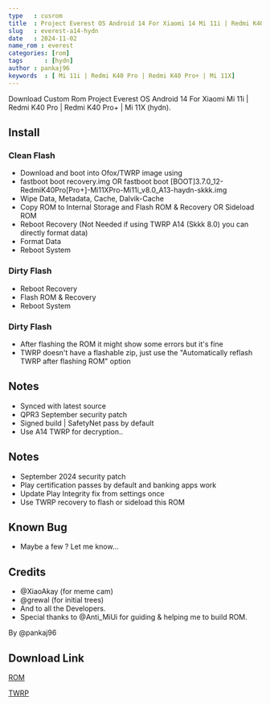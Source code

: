 ```yaml
---
type   : cusrom
title  : Project Everest OS Android 14 For Xiaomi 14 Mi 11i | Redmi K40 Pro | Redmi K40 Pro+ | Mi 11X
slug   : everest-a14-hydn
date   : 2024-11-02
name_rom : everest
categories: [rom]
tags      : [hydn]
author : pankaj96
keywords  : [ Mi 11i | Redmi K40 Pro | Redmi K40 Pro+ | Mi 11X]
---
```


Download Custom Rom Project Everest OS Android 14 For Xiaomi  Mi 11i | Redmi K40 Pro | Redmi K40 Pro+ | Mi 11X (hydn).

## Install
### Clean Flash
- Download and boot into Ofox/TWRP image using
- fastboot boot recovery.img OR fastboot boot [BOOT]3.7.0_12-RedmiK40Pro[Pro+]-Mi11XPro-Mi11i_v8.0_A13-haydn-skkk.img
- Wipe Data, Metadata, Cache, Dalvik-Cache
- Copy ROM to Internal Storage and Flash ROM & Recovery OR Sideload ROM
- Reboot Recovery (Not Needed if using TWRP A14 (Skkk 8.0) you can directly format data)
- Format Data
- Reboot System
### Dirty Flash
- Reboot Recovery
- Flash ROM & Recovery
- Reboot System

### Dirty Flash
- After flashing the ROM it might show some errors but it's fine
- TWRP doesn't have a flashable zip, just use the "Automatically reflash TWRP after flashing ROM" option

## Notes
- Synced with latest source
- QPR3 September security patch
- Signed build | SafetyNet pass by default 
- Use A14 TWRP for decryption..

## Notes
- September 2024 security patch
- Play certification passes by default and banking apps work
- Update Play Integrity fix from settings once
- Use TWRP recovery to flash or sideload this ROM

## Known Bug
- Maybe a few ? Let me know...

## Credits
- @XiaoAkay (for meme cam)
- @grewal (for initial trees)
- And to all the Developers.
- Special thanks to @Anti_MiUi for guiding & helping me to build ROM.

By @pankaj96

## Download Link
[ROM](https://pixeldrain.com/u/JmFfKwd3)

[TWRP](https://t.me/Mi11XProOfficial/336929)
